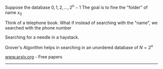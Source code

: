 Suppose the database
$0, 1, 2, ..., 2^n-1$
The goal is to fine the "folder" of name $x_0$

Think of a telephone book.
What if instead of searching with the "name", we searched with the phone number

Searching for a needle in a haystack.

Grover's Algorithm helps in searching in an unordered database of $N=2^n$

www.arxiv.org - Free papers

---



